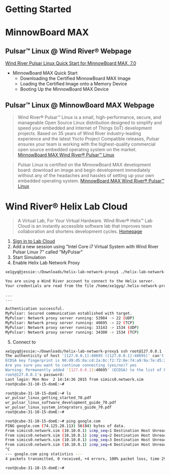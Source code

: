 # Getting Started


# MinnowBoard MAX


## Pulsar™ Linux @ Wind River® Webpage

[Wind River Pulsar Linux Quick Start for MinnowBoard MAX, 7.0](https://knowledge.windriver.com/en-us/000_Products/000/060/000/030/000_Wind_River_Pulsar_Linux_Quick_Start_for_MinnowBoard_MAX%2C_7.0)

- MinnowBoard MAX Quick Start
  - Downloading the Certified MinnowBoard MAX Image
  - Loading the Certified Image onto a Memory Device
  - Booting Up the MinnowBoard MAX Device

## Pulsar™ Linux @ MinnowBoard MAX Webpage

> Wind River® Pulsar™ Linux is a small, high-performance, secure, and manageable Open Source Linux distribution designed to simplify and speed your embedded and Internet of Things (IoT) development projects. Based on 35 years of Wind River industry-leading experience and the latest Yocto Project Compatible releases, Pulsar ensures your team is working with the highest-quality commercial open source embedded operating system on the market. [MinnowBoard MAX Wind River® Pulsar™ Linux](http://wiki.minnowboard.org/Wind_River_Pulsar_Linux)

> Pulsar Linux is certified on the MinnowBoard MAX development board: download an image and begin development immediately without any of the headaches and hassles of setting up your own embedded operating system. [MinnowBoard MAX Wind River® Pulsar™ Linux](http://wiki.minnowboard.org/Wind_River_Pulsar_Linux)

# Wind River® Helix Lab Cloud

> A Virtual Lab, For Your Virtual Hardware. Wind River® Helix™ Lab Cloud is an instantly accessible software lab that improves team collaboration and shortens development cycles. [Homepage](https://lab.cloud.windriver.com/)

1. [Sign in to Lab Cloud](https://lab.cloud.windriver.com/user/login/sso)
2. Add a new session using "Intel Core i7 Virtual System with Wind River Pulsar Linux 7" called "MyPulsar"
3. Start Simulation
4. Enable Helix Lab Network Proxy

```sh
xe1gyq@jessie:~/Downloads/helix-lab-network-proxy$ ./helix-lab-network-proxy.sh Helix Network Proxy v1.3.3

You are using a Wind River account to connect to the Helix server.
Your credentials are read from the file /home/xe1gyq/.helix-network-proxy.cred

...
...

Authentication successful.
MyPulsar: Secured communication established with target.
MyPulsar: Network proxy server running: 53984 -> 22 (UDP)
MyPulsar: Network proxy server running: 40695 -> 22 (TCP)
MyPulsar: Network proxy server running: 33143 -> 1534 (UDP)
MyPulsar: Network proxy server running: 34300 -> 1534 (TCP)
```

5. Connect to 

```sh
xe1gyq@jessie:~/Downloads/helix-lab-network-proxy$ ssh root@127.0.0.1 -p 40695
The authenticity of host '[127.0.0.1]:40695 ([127.0.0.1]:40695)' can't be established.
ECDSA key fingerprint is 90:d9:d5:8a:cd:2a:0c:f2:72:0e:74:a9:9a:7e:d5:22.
Are you sure you want to continue connecting (yes/no)? yes
Warning: Permanently added '[127.0.0.1]:40695' (ECDSA) to the list of known hosts.
root@127.0.0.1's password: 
Last login: Mon Nov  2 14:14:36 2015 from simics0.network.sim
root@cube-31-10-15-domE:~# 
```

```sh
root@cube-31-10-15-domE:~# ls
wr_pulsar_linux_getting_started_70.pdf
wr_pulsar_linux_software_development_guide_70.pdf
wr_pulsar_linux_system_integrators_guide_70.pdf
root@cube-31-10-15-domE:~# 
```

```sh
root@cube-31-10-15-domE:~# ping google.com
PING google.com (74.125.28.113) 56(84) bytes of data.
From simics0.network.sim (10.10.0.1) icmp_seq=1 Destination Host Unreachable
From simics0.network.sim (10.10.0.1) icmp_seq=2 Destination Host Unreachable
From simics0.network.sim (10.10.0.1) icmp_seq=3 Destination Host Unreachable
From simics0.network.sim (10.10.0.1) icmp_seq=4 Destination Host Unreachable
^C
--- google.com ping statistics ---
4 packets transmitted, 0 received, +4 errors, 100% packet loss, time 2999ms

root@cube-31-10-15-domE:~# 
```


